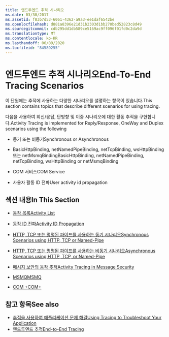 ```yaml
---
title: 엔드투엔드 추적 시나리오
ms.date: 03/30/2017
ms.assetid: f83b7d53-6061-4362-a9a3-ee1daf6542be
ms.openlocfilehash: d881a8396e21d31b2303d1bb270bed52823c8d49
ms.sourcegitcommit: cdb295dd1db589ce5169ac9ff096f01fd0c2da9d
ms.translationtype: MT
ms.contentlocale: ko-KR
ms.lasthandoff: 06/09/2020
ms.locfileid: "84589255"
---
```

# <a name="end-to-end-tracing-scenarios"></a><span data-ttu-id="f35cb-102">엔드투엔드 추적 시나리오</span><span class="sxs-lookup"><span data-stu-id="f35cb-102">End-To-End Tracing Scenarios</span></span>
<span data-ttu-id="f35cb-103">이 단원에는 추적에 사용하는 다양한 시나리오를 설명하는 항목이 있습니다.</span><span class="sxs-lookup"><span data-stu-id="f35cb-103">This section contains topics that describe different scenarios for using tracing.</span></span>  
  
 <span data-ttu-id="f35cb-104">다음을 사용하여 회신/응답, 단방향 및 이중 시나리오에 대한 활동 추적을 구현합니다.</span><span class="sxs-lookup"><span data-stu-id="f35cb-104">Activity Tracing is implemented for Reply/Response, OneWay and Duplex scenarios using the following</span></span>  
  
- <span data-ttu-id="f35cb-105">동기 또는 비동기</span><span class="sxs-lookup"><span data-stu-id="f35cb-105">Synchronous or Asynchronous</span></span>  
  
- <span data-ttu-id="f35cb-106">BasicHttpBinding, netNamedPipeBinding, netTcpBinding, wsHttpBinding 또는 netMsmqBinding</span><span class="sxs-lookup"><span data-stu-id="f35cb-106">BasicHttpBinding, netNamedPipeBinding, netTcpBinding, wsHttpBinding or netMsmqBinding</span></span>  
  
- <span data-ttu-id="f35cb-107">COM 서비스</span><span class="sxs-lookup"><span data-stu-id="f35cb-107">COM Service</span></span>  
  
- <span data-ttu-id="f35cb-108">사용자 활동 ID 전파</span><span class="sxs-lookup"><span data-stu-id="f35cb-108">User activity id propagation</span></span>  
  
## <a name="in-this-section"></a><span data-ttu-id="f35cb-109">섹션 내용</span><span class="sxs-lookup"><span data-stu-id="f35cb-109">In This Section</span></span>  
  
- [<span data-ttu-id="f35cb-110">동작 목록</span><span class="sxs-lookup"><span data-stu-id="f35cb-110">Activity List</span></span>](activity-list.md)  
  
- [<span data-ttu-id="f35cb-111">동작 ID 전파</span><span class="sxs-lookup"><span data-stu-id="f35cb-111">Activity ID Propagation</span></span>](activity-id-propagation.md)  
  
- [<span data-ttu-id="f35cb-112">HTTP, TCP 또는 명명된 파이프를 사용하는 동기 시나리오</span><span class="sxs-lookup"><span data-stu-id="f35cb-112">Synchronous Scenarios using HTTP, TCP or Named-Pipe</span></span>](synchronous-scenarios-using-http-tcp-or-named-pipe.md)  
  
- [<span data-ttu-id="f35cb-113">HTTP, TCP 또는 명명된 파이프를 사용하는 비동기 시나리오</span><span class="sxs-lookup"><span data-stu-id="f35cb-113">Asynchronous Scenarios using HTTP, TCP, or Named-Pipe</span></span>](asynchronous-scenarios-using-http-tcp-or-named-pipe.md)  
  
- [<span data-ttu-id="f35cb-114">메시지 보안의 동작 추적</span><span class="sxs-lookup"><span data-stu-id="f35cb-114">Activity Tracing in Message Security</span></span>](activity-tracing-in-message-security.md)  
  
- [<span data-ttu-id="f35cb-115">MSMQ</span><span class="sxs-lookup"><span data-stu-id="f35cb-115">MSMQ</span></span>](msmq.md)  
  
- [<span data-ttu-id="f35cb-116">COM +</span><span class="sxs-lookup"><span data-stu-id="f35cb-116">COM+</span></span>](com.md)  
  
## <a name="see-also"></a><span data-ttu-id="f35cb-117">참고 항목</span><span class="sxs-lookup"><span data-stu-id="f35cb-117">See also</span></span>

- [<span data-ttu-id="f35cb-118">추적을 사용하여 애플리케이션 문제 해결</span><span class="sxs-lookup"><span data-stu-id="f35cb-118">Using Tracing to Troubleshoot Your Application</span></span>](using-tracing-to-troubleshoot-your-application.md)
- [<span data-ttu-id="f35cb-119">엔드투엔드 추적</span><span class="sxs-lookup"><span data-stu-id="f35cb-119">End-to-End Tracing</span></span>](end-to-end-tracing.md)
